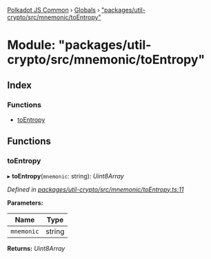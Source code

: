 [Polkadot JS Common](../README.md) › [Globals](../globals.md) › ["packages/util-crypto/src/mnemonic/toEntropy"](_packages_util_crypto_src_mnemonic_toentropy_.md)

# Module: "packages/util-crypto/src/mnemonic/toEntropy"

## Index

### Functions

* [toEntropy](_packages_util_crypto_src_mnemonic_toentropy_.md#toentropy)

## Functions

###  toEntropy

▸ **toEntropy**(`mnemonic`: string): *Uint8Array*

*Defined in [packages/util-crypto/src/mnemonic/toEntropy.ts:11](https://github.com/polkadot-js/common/blob/8554d470/packages/util-crypto/src/mnemonic/toEntropy.ts#L11)*

**Parameters:**

Name | Type |
------ | ------ |
`mnemonic` | string |

**Returns:** *Uint8Array*
